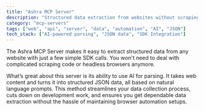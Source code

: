 ```yaml
---
title: "Ashra MCP Server"
description: "Structured data extraction from websites without scraping code."
category: "mcp-servers"
tags: ["web", "api", "server", "data", "automation", "AI", "JSON"]
tech_stack: ["AI-powered parsing", "JSON data", "SDK Integration"]
---
```


The Ashra MCP Server makes it easy to extract structured data from any website with just a few simple SDK calls. You won't need to deal with complicated scraping code or headless browsers anymore.

What’s great about this server is its ability to use AI for parsing. It takes web content and turns it into structured JSON data, all based on natural language prompts. This method streamlines your data collection process, cuts down on development work, and ensures you get dependable data extraction without the hassle of maintaining browser automation setups.